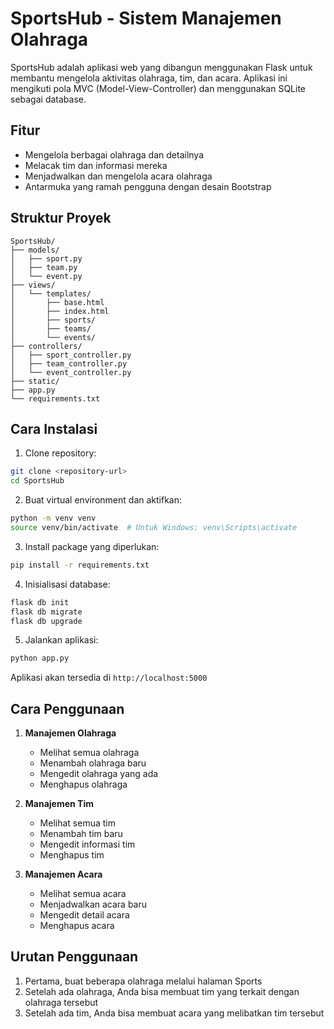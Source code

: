 # SportsHub - Sistem Manajemen Olahraga

SportsHub adalah aplikasi web yang dibangun menggunakan Flask untuk membantu mengelola aktivitas olahraga, tim, dan acara. Aplikasi ini mengikuti pola MVC (Model-View-Controller) dan menggunakan SQLite sebagai database.

## Fitur

- Mengelola berbagai olahraga dan detailnya
- Melacak tim dan informasi mereka
- Menjadwalkan dan mengelola acara olahraga
- Antarmuka yang ramah pengguna dengan desain Bootstrap

## Struktur Proyek

```
SportsHub/
├── models/
│   ├── sport.py
│   ├── team.py
│   └── event.py
├── views/
│   └── templates/
│       ├── base.html
│       ├── index.html
│       ├── sports/
│       ├── teams/
│       └── events/
├── controllers/
│   ├── sport_controller.py
│   ├── team_controller.py
│   └── event_controller.py
├── static/
├── app.py
└── requirements.txt
```

## Cara Instalasi

1. Clone repository:

```bash
git clone <repository-url>
cd SportsHub
```

2. Buat virtual environment dan aktifkan:

```bash
python -m venv venv
source venv/bin/activate  # Untuk Windows: venv\Scripts\activate
```

3. Install package yang diperlukan:

```bash
pip install -r requirements.txt
```

4. Inisialisasi database:

```bash
flask db init
flask db migrate
flask db upgrade
```

5. Jalankan aplikasi:

```bash
python app.py
```

Aplikasi akan tersedia di `http://localhost:5000`

## Cara Penggunaan

1. **Manajemen Olahraga**

   - Melihat semua olahraga
   - Menambah olahraga baru
   - Mengedit olahraga yang ada
   - Menghapus olahraga

2. **Manajemen Tim**

   - Melihat semua tim
   - Menambah tim baru
   - Mengedit informasi tim
   - Menghapus tim

3. **Manajemen Acara**
   - Melihat semua acara
   - Menjadwalkan acara baru
   - Mengedit detail acara
   - Menghapus acara

## Urutan Penggunaan

1. Pertama, buat beberapa olahraga melalui halaman Sports
2. Setelah ada olahraga, Anda bisa membuat tim yang terkait dengan olahraga tersebut
3. Setelah ada tim, Anda bisa membuat acara yang melibatkan tim tersebut
